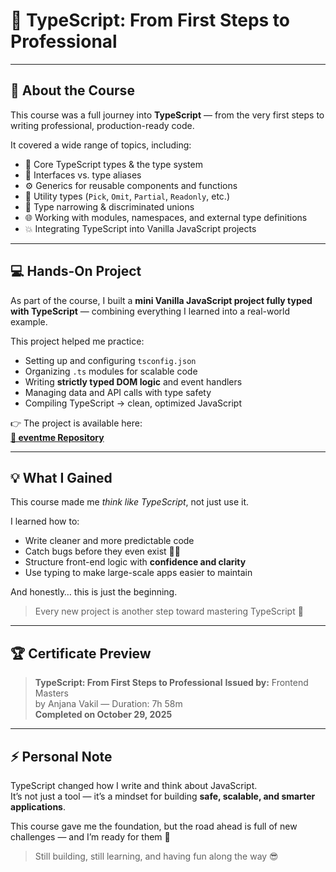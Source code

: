 # 🧠 TypeScript: From First Steps to Professional

---

## 📘 About the Course
This course was a full journey into **TypeScript** — from the very first steps to writing professional, production-ready code.

It covered a wide range of topics, including:

- 🧩 Core TypeScript types & the type system  
- 🧱 Interfaces vs. type aliases  
- ⚙️ Generics for reusable components and functions  
- 🧠 Utility types (`Pick`, `Omit`, `Partial`, `Readonly`, etc.)  
- 🚀 Type narrowing & discriminated unions  
- 🌐 Working with modules, namespaces, and external type definitions  
- 💥 Integrating TypeScript into Vanilla JavaScript projects  

---

## 💻 Hands-On Project
As part of the course, I built a **mini Vanilla JavaScript project fully typed with TypeScript** — combining everything I learned into a real-world example.

This project helped me practice:
- Setting up and configuring `tsconfig.json`  
- Organizing `.ts` modules for scalable code  
- Writing **strictly typed DOM logic** and event handlers  
- Managing data and API calls with type safety  
- Compiling TypeScript → clean, optimized JavaScript  

👉 The project is available here:  
**[🧩 eventme Repository](https://github.com/m7medA/TypeScript-From-First-Steps-to-Professional/tree/master/event-me)**  

---

## 💡 What I Gained
This course made me *think like TypeScript*, not just use it.  

I learned how to:
- Write cleaner and more predictable code  
- Catch bugs before they even exist 🕵️‍♂️  
- Structure front-end logic with **confidence and clarity**  
- Use typing to make large-scale apps easier to maintain  

And honestly… this is just the beginning.  
> Every new project is another step toward mastering TypeScript 🚀  

---

## 🏆 Certificate Preview
> **TypeScript: From First Steps to Professional**
> **Issued by:** Frontend Masters  
> by Anjana Vakil — Duration: 7h 58m  
> **Completed on October 29, 2025**

---

## ⚡ Personal Note
TypeScript changed how I write and think about JavaScript.  
It’s not just a tool — it’s a mindset for building **safe, scalable, and smarter applications**.  

This course gave me the foundation, but the road ahead is full of new challenges — and I’m ready for them 💪  
> Still building, still learning, and having fun along the way 😎
